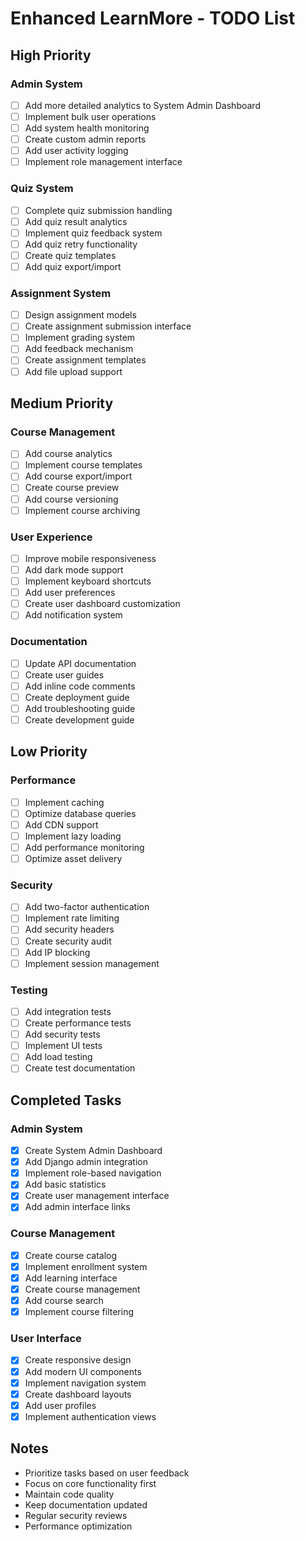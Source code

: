 # Enhanced LearnMore - TODO List

## High Priority

### Admin System
- [ ] Add more detailed analytics to System Admin Dashboard
- [ ] Implement bulk user operations
- [ ] Add system health monitoring
- [ ] Create custom admin reports
- [ ] Add user activity logging
- [ ] Implement role management interface

### Quiz System
- [ ] Complete quiz submission handling
- [ ] Add quiz result analytics
- [ ] Implement quiz feedback system
- [ ] Add quiz retry functionality
- [ ] Create quiz templates
- [ ] Add quiz export/import

### Assignment System
- [ ] Design assignment models
- [ ] Create assignment submission interface
- [ ] Implement grading system
- [ ] Add feedback mechanism
- [ ] Create assignment templates
- [ ] Add file upload support

## Medium Priority

### Course Management
- [ ] Add course analytics
- [ ] Implement course templates
- [ ] Add course export/import
- [ ] Create course preview
- [ ] Add course versioning
- [ ] Implement course archiving

### User Experience
- [ ] Improve mobile responsiveness
- [ ] Add dark mode support
- [ ] Implement keyboard shortcuts
- [ ] Add user preferences
- [ ] Create user dashboard customization
- [ ] Add notification system

### Documentation
- [ ] Update API documentation
- [ ] Create user guides
- [ ] Add inline code comments
- [ ] Create deployment guide
- [ ] Add troubleshooting guide
- [ ] Create development guide

## Low Priority

### Performance
- [ ] Implement caching
- [ ] Optimize database queries
- [ ] Add CDN support
- [ ] Implement lazy loading
- [ ] Add performance monitoring
- [ ] Optimize asset delivery

### Security
- [ ] Add two-factor authentication
- [ ] Implement rate limiting
- [ ] Add security headers
- [ ] Create security audit
- [ ] Add IP blocking
- [ ] Implement session management

### Testing
- [ ] Add integration tests
- [ ] Create performance tests
- [ ] Add security tests
- [ ] Implement UI tests
- [ ] Add load testing
- [ ] Create test documentation

## Completed Tasks

### Admin System
- [x] Create System Admin Dashboard
- [x] Add Django admin integration
- [x] Implement role-based navigation
- [x] Add basic statistics
- [x] Create user management interface
- [x] Add admin interface links

### Course Management
- [x] Create course catalog
- [x] Implement enrollment system
- [x] Add learning interface
- [x] Create course management
- [x] Add course search
- [x] Implement course filtering

### User Interface
- [x] Create responsive design
- [x] Add modern UI components
- [x] Implement navigation system
- [x] Create dashboard layouts
- [x] Add user profiles
- [x] Implement authentication views

## Notes
- Prioritize tasks based on user feedback
- Focus on core functionality first
- Maintain code quality
- Keep documentation updated
- Regular security reviews
- Performance optimization 